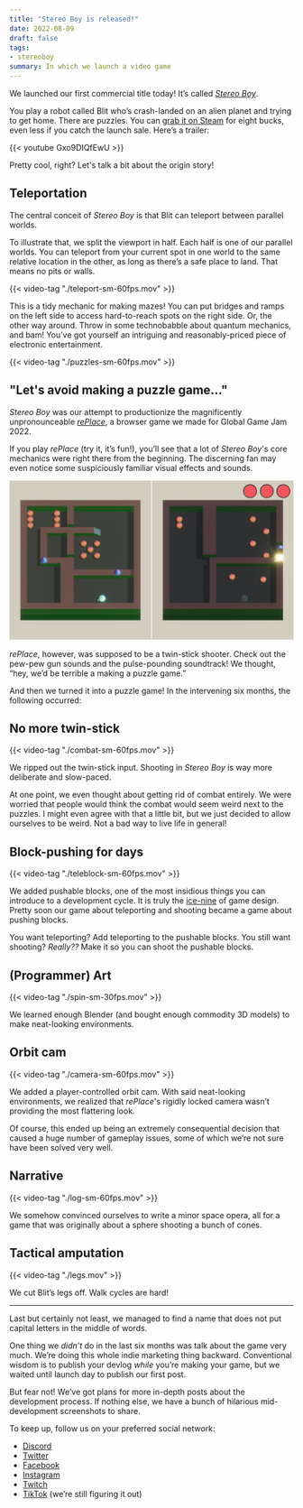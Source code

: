 ```yaml
---
title: "Stereo Boy is released!"
date: 2022-08-09
draft: false
tags:
- stereoboy
summary: In which we launch a video game
---
```


We launched our first commercial title today! It’s called *[Stereo Boy](https://stereoboygame.com)*.

You play a robot called Blit who’s crash-landed on an alien planet and trying to get home. There are puzzles. You can [grab it on Steam](https://store.steampowered.com/app/2073530/Stereo_Boy/) for eight bucks, even less if you catch the launch sale. Here’s a trailer:

{{< youtube Gxo9DIQfEwU >}}

Pretty cool, right? Let's talk a bit about the origin story!

<!--more-->

## Teleportation

The central conceit of *Stereo Boy* is that Blit can teleport between parallel worlds.

To illustrate that, we split the viewport in half. Each half is one of our parallel worlds. You can teleport from your current spot in one world to the same relative location in the other, as long as there’s a safe place to land. That means no pits or walls.

{{< video-tag "./teleport-sm-60fps.mov" >}}

This is a tidy mechanic for making mazes! You can put bridges and ramps on the left side to access hard-to-reach spots on the right side. Or, the other way around. Throw in some technobabble about quantum mechanics, and bam! You’ve got yourself an intriguing and reasonably-priced piece of electronic entertainment.

{{< video-tag "./puzzles-sm-60fps.mov" >}}

## "Let's avoid making a puzzle game..."

*Stereo Boy* was our attempt to productionize the magnificently unpronounceable [*rePlace*](https://maingauchegames.itch.io/replace), a browser game we made for Global Game Jam 2022.

If you play *rePlace* (try it, it’s fun!), you’ll see that a lot of *Stereo Boy*'s core mechanics were right there from the beginning. The discerning fan may even notice some suspiciously familiar visual effects and sounds.

![](./replace.png)

*rePlace*, however, was supposed to be a twin-stick shooter. Check out the pew-pew gun sounds and the pulse-pounding soundtrack! We thought, “hey, we’d be terrible a making a puzzle game.”

And then we turned it into a puzzle game! In the intervening six months, the following occurred:

## No more twin-stick

{{< video-tag "./combat-sm-60fps.mov" >}}

We ripped out the twin-stick input. Shooting in *Stereo Boy* is way more deliberate and slow-paced.

At one point, we even thought about getting rid of combat entirely. We were worried that people would think the combat would seem weird next to the puzzles. I might even agree with that a little bit, but we just decided to allow ourselves to be weird. Not a bad way to live life in general!

## Block-pushing for days

{{< video-tag "./teleblock-sm-60fps.mov" >}}

We added pushable blocks, one of the most insidious things you can introduce to a development cycle. It is truly the [ice-nine](https://en.wikipedia.org/wiki/Cat%27s_Cradle) of game design. Pretty soon our game about teleporting and shooting became a game about pushing blocks.

You want teleporting? Add teleporting to the pushable blocks. You still want shooting? *Really??* Make it so you can shoot the pushable blocks.

## (Programmer) Art

{{< video-tag "./spin-sm-30fps.mov" >}}

We learned enough Blender (and bought enough commodity 3D models) to make neat-looking environments.

## Orbit cam

{{< video-tag "./camera-sm-60fps.mov" >}}

We added a player-controlled orbit cam. With said neat-looking environments, we realized that *rePlace*'s rigidly locked camera wasn’t providing the most flattering look.

Of course, this ended up being an extremely consequential decision that caused a huge number of gameplay issues, some of which we’re not sure have been solved very well.

## Narrative

{{< video-tag "./log-sm-60fps.mov" >}}

We somehow convinced ourselves to write a minor space opera, all for a game that was originally about a sphere shooting a bunch of cones.

## Tactical amputation

{{< video-tag "./legs.mov" >}}

We cut Blit’s legs off. Walk cycles are hard!

---

Last but certainly not least, we managed to find a name that does not put capital letters in the middle of words.

One thing we *didn’t* do in the last six months was talk about the game very much. We’re doing this whole indie marketing thing backward. Conventional wisdom is to publish your devlog *while* you’re making your game, but we waited until launch day to publish our first post.

But fear not! We’ve got plans for more in-depth posts about the development process. If nothing else, we have a bunch of hilarious mid-development screenshots to share.

To keep up, follow us on your preferred social network:

- [Discord](https://maingauche.games/discord)
- [Twitter](https://twitter.com/maingauchegames)
- [Facebook](https://www.facebook.com/maingauchegames)
- [Instagram](https://www.instagram.com/maingauchegames/)
- [Twitch](https://www.twitch.tv/maingauchegames)
- [TikTok](https://www.tiktok.com/@maingauchegames) (we’re still figuring it out)
